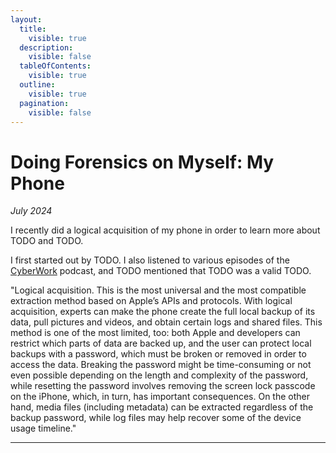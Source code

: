 ```yaml
---
layout:
  title:
    visible: true
  description:
    visible: false
  tableOfContents:
    visible: true
  outline:
    visible: true
  pagination:
    visible: false
---
```


# Doing Forensics on Myself: My Phone

*July 2024*

I recently did a logical acquisition of my phone in order to learn more about TODO and TODO.

I first started out by TODO. I also listened to various episodes of the [CyberWork]() podcast, and TODO mentioned that TODO was a valid TODO.

"Logical acquisition. This is the most universal and the most compatible extraction method based on Apple’s APIs and protocols. With logical acquisition, experts can make the phone create the full local backup of its data, pull pictures and videos, and obtain certain logs and shared files. This method is one of the most limited, too: both Apple and developers can restrict which parts of data are backed up, and the user can protect local backups with a password, which must be broken or removed in order to access the data. Breaking the password might be time-consuming or not even possible depending on the length and complexity of the password, while resetting the password involves removing the screen lock passcode on the iPhone, which, in turn, has important consequences. On the other hand, media files (including metadata) can be extracted regardless of the backup password, while log files may help recover some of the device usage timeline."

***